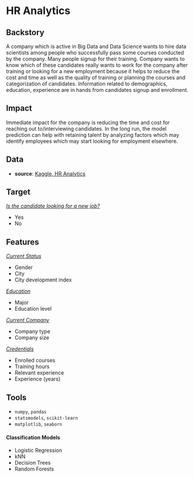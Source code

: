 # HR Analytics

## Backstory

A company which is active in Big Data and Data Science wants to hire data scientists among people who successfully pass some courses conducted by the company. Many people signup for their training. Company wants to know which of these candidates really wants to work for the company after training or looking for a new employment because it helps to reduce the cost and time as well as the quality of training or planning the courses and categorization of candidates. Information related to demographics, education, experience are in hands from candidates signup and enrollment.

## Impact

Immediate impact for the company is reducing the time and cost for reaching out to/interviewing candidates. In the long run, the model prediction can help with retaining talent by analyzing factors which may identify employees which may start looking for employment elsewhere.

## Data

 * **source**: [Kaggle, HR Analytics](https://www.kaggle.com/arashnic/hr-analytics-job-change-of-data-scientists)

## Target
<ins>*Is the candidate looking for a new job?*</ins>

* Yes
* No

## Features

<ins>*Current Status*</ins>
  - Gender
  - City
  - City development index

<ins>*Education*</ins>
  - Major
  - Education level

<ins>*Current Company*</ins>
  - Company type
  - Company size
  
<ins>*Credentials*</ins>
  - Enrolled courses
  - Training hours
  - Relevant experience
  - Experience (years)

## Tools

 * `numpy`, `pandas`
 * `statsmodels`, `scikit-learn`
 * `matplotlib`, `seaborn`

#### Classification Models

 * Logistic Regression
 * kNN
 * Decision Trees
 * Random Forests
